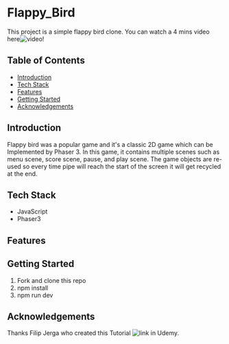 # **Flappy_Bird**
This project is a simple flappy bird clone. You can watch a 4 mins video here![video](https://www.youtube.com/watch?v=D42_i5yCTko)!

## Table of Contents
- [Introduction](#introduction)
- [Tech Stack](#tech-stack)
- [Features](#features)
- [Getting Started](#getting-started)
- [Acknowledgements](#acknowledgements)

## Introduction
Flappy bird was a popular game and it's a classic 2D game which can be Implemented by Phaser 3. In this game, it contains multiple scenes such as menu scene, score scene, pause, and play scene. The game objects are re-used so every time pipe will reach the start of the screen it will get recycled at the end.

## Tech Stack
- JavaScript
- Phaser3

## Features

## Getting Started
1. Fork and clone this repo
2. npm install
3. npm run dev

## Acknowledgements
Thanks Filip Jerga who created this Tutorial ![link](https://www.udemy.com/course/game-development-in-js-the-complete-guide-w-phaser-3/#instructor-2) in Udemy. 
